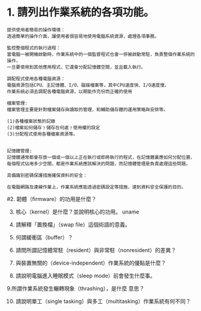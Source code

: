 
# 1. 請列出作業系統的各項功能。 
```
提供使用者簡易的操作環境：
透過簡單的操作介面，讓使用者很容易地使用電腦系統資源，處理各項事務。

監控整個程式的執行過程：
當電腦一被開機啟動時，作業系統中的一個監督程式也會一併被啟動常駐，負責整個作業系統的操作，
一旦要使用到其他應用程式，它還會分配記憶體空間，並且載入執行。

調配程式使用各種電腦資源：
電腦資源包括CPU、主記憶體、I/O、磁碟檔案等，其中CPU速度快、I/O速度慢，
作業系統必須去調配各種電腦資源，以期能作充份而正確的使用

檔案管理:
檔案管理主要是針對檔案儲存與讀取的管理，和輔助儲存體的運用策略與安排等。

(1)各種檔案狀態的記錄 
(2)檔案如何儲存﹖儲存在何處﹖使用權的設定
(3)分配程式使用各種檔案資源等。


記憶體管理:
記憶體通常都會存放一個或一個以上正在執行或即將執行的程式，在記憶體裏應如何分配位置，
每個程式佔用多少空間，都是作業系統應該解決的問題，而記憶體管理是負責處理這些問題。

具備識別密碼保護措施確保資料的安全：

在電腦網路及連線作業上，作業系統應能透過密碼設定等措施，達到資料安全保護的目的。
```
#2. 韌體（ﬁrmware）的功用是什麼？ 

3. 核心（kernel）是什麼？並說明核心的功用。 
uname

4. 請解釋「置換檔」（swap ﬁle）這個術語的意義。 

5. 何謂緩衝區（buffer）？ 

6. 請問所謂記憶體常駐（resident）與非常駐（nonresident）的差異？ 

7. 與裝置無關的（device-independent）作業系統的優點是什麼？ 

8. 請說明電腦進入睡眠模式（sleep mode）前會發生什麼事。 

9.所謂作業系統發生輾轉現象（thrashing），是什麼 意思？ 

10. 請說明單工（single tasking）與多工（multitasking）作業系統有何不同？

```
